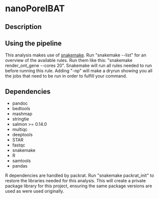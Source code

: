 # nanoPoreIBAT

## Description

## Using the pipeline

This analysis makes use of [snakemake](https://snakemake.readthedocs.io/en/stable/).
Run "snakemake --list" for an overview of the available rules.
Run them like this: "snakemake render_ont_gene --cores 20". Snakemake will run
all rules needed to run before running this rule. Adding "-np" will make a dryrun
showing you all the jobs that need to be run in order to fulfill your command.

## Dependencies

* pandoc
* bedtools
* mashmap
* stringtie
* salmon >= 0.14.0
* multiqc
* deeptools
* STAR
* fastqc
* snakemake
* R
* samtools
* pandas

R dependencies are handled by packrat. Run "snakemake packrat_init" to restore
the libraries needed for this analysis. This will create a private package
library for this project, ensuring the same package versions are used as were
used originally.
